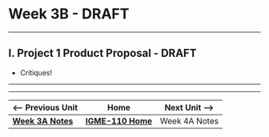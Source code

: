 # Week 3B - DRAFT

---

## I. Project 1 Product Proposal - DRAFT

- Critiques!



---
---

| <-- Previous Unit | Home | Next Unit -->
| --- | --- | --- 
|   [**Week 3A Notes**](3A.md)  |  [**IGME-110 Home**](../) | Week 4A Notes
